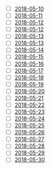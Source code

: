 - [ ] [2018-05-10](./2018-05-10.md)
- [ ] [2018-05-11](./2018-05-11.md)
- [ ] [2018-05-12](./2018-05-12.md)
- [ ] [2018-05-12](./2018-05-12.md)
- [ ] [2018-05-13](./2018-05-13.md)
- [ ] [2018-05-13](./2018-05-13.md)
- [ ] [2018-05-14](./2018-05-14.md)
- [ ] [2018-05-15](./2018-05-15.md)
- [ ] [2018-05-16](./2018-05-16.md)
- [ ] [2018-05-17](./2018-05-17.md)
- [ ] [2018-05-18](./2018-05-18.md)
- [ ] [2018-05-19](./2018-05-19.md)
- [ ] [2018-05-20](./2018-05-20.md)
- [ ] [2018-05-21](./2018-05-21.md)
- [ ] [2018-05-22](./2018-05-22.md)
- [ ] [2018-05-23](./2018-05-23.md)
- [ ] [2018-05-24](./2018-05-24.md)
- [ ] [2018-05-25](./2018-05-25.md)
- [ ] [2018-05-26](./2018-05-26.md)
- [ ] [2018-05-27](./2018-05-27.md)
- [ ] [2018-05-28](./2018-05-28.md)
- [ ] [2018-05-29](./2018-05-29.md)
- [ ] [2018-05-30](./2018-05-30.md)
